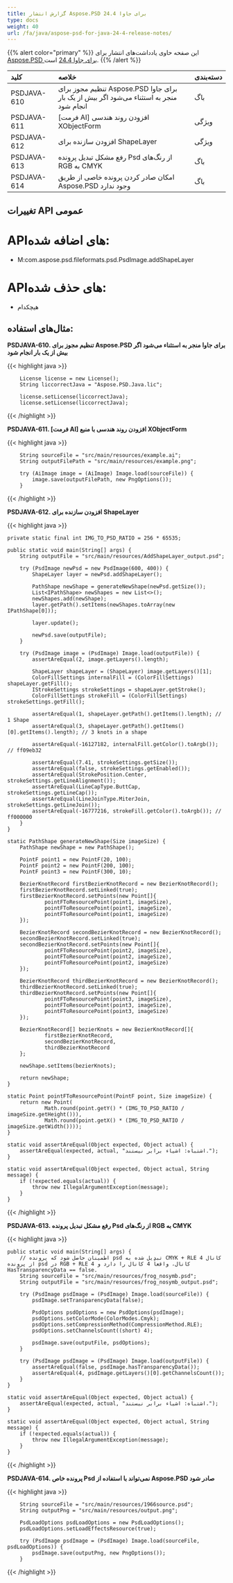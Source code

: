 ```yaml
---
title: گزارش انتشار Aspose.PSD برای جاوا 24.4
type: docs
weight: 40
url: /fa/java/aspose-psd-for-java-24-4-release-notes/
---
```


{{% alert color="primary" %}} این صفحه حاوی یادداشت‌های انتشار برای [Aspose.PSD برای جاوا 24.4](https://downloads.aspose.com/psd/java/new-releases/aspose.psd-for-java-24.4/) است. {{% /alert %}}

| **کلید**   | **خلاصه**                                                                                            | **دسته‌بندی** |
|:------------|:------------------------------------------------------------------------------------------------------|:-------------|
| PSDJAVA-610 | تنظیم مجوز برای Aspose.PSD برای جاوا منجر به استثناء می‌شود اگر بیش از یک بار انجام شود         | باگ          |
| PSDJAVA-611 | [فرمت AI] افزودن روند هندسی XObjectForm                                                          | ویژگی       |
| PSDJAVA-612 | افزودن سازنده برای ShapeLayer                                                                     | ویژگی       |
| PSDJAVA-613 | رفع مشکل تبدیل پرونده Psd از رنگ‌های RGB به CMYK                                                | باگ          |
| PSDJAVA-614 | امکان صادر کردن پرونده خاصی از طریق Aspose.PSD وجود ندارد                                        | باگ          |

## **تغییرات API عمومی**
# **API‌های اضافه شده:**

- M:com.aspose.psd.fileformats.psd.PsdImage.addShapeLayer

# **API‌های حذف شده:**

- هیچکدام

## **مثال‌های استفاده:**

**PSDJAVA-610. تنظیم مجوز برای Aspose.PSD برای جاوا منجر به استثناء می‌شود اگر بیش از یک بار انجام شود**

{{< highlight java >}}

        License license = new License();
        String liccorrectJava = "Aspose.PSD.Java.lic";

        license.setLicense(liccorrectJava);
        license.setLicense(liccorrectJava);

{{< /highlight >}}

**PSDJAVA-611. [فرمت AI] افزودن روند هندسی با منبع XObjectForm**

{{< highlight java >}}

        String sourceFile = "src/main/resources/example.ai";
        String outputFilePath = "src/main/resources/example.png";

        try (AiImage image = (AiImage) Image.load(sourceFile)) {
            image.save(outputFilePath, new PngOptions());
        }

{{< /highlight >}}

**PSDJAVA-612. افزودن سازنده برای ShapeLayer**

{{< highlight java >}}

    private static final int IMG_TO_PSD_RATIO = 256 * 65535;

    public static void main(String[] args) {
        String outputFile = "src/main/resources/AddShapeLayer_output.psd";

        try (PsdImage newPsd = new PsdImage(600, 400)) {
            ShapeLayer layer = newPsd.addShapeLayer();

            PathShape newShape = generateNewShape(newPsd.getSize());
            List<IPathShape> newShapes = new List<>();
            newShapes.add(newShape);
            layer.getPath().setItems(newShapes.toArray(new IPathShape[0]));

            layer.update();

            newPsd.save(outputFile);
        }

        try (PsdImage image = (PsdImage) Image.load(outputFile)) {
            assertAreEqual(2, image.getLayers().length);

            ShapeLayer shapeLayer = (ShapeLayer) image.getLayers()[1];
            ColorFillSettings internalFill = (ColorFillSettings) shapeLayer.getFill();
            IStrokeSettings strokeSettings = shapeLayer.getStroke();
            ColorFillSettings strokeFill = (ColorFillSettings) strokeSettings.getFill();

            assertAreEqual(1, shapeLayer.getPath().getItems().length); // 1 Shape
            assertAreEqual(3, shapeLayer.getPath().getItems()[0].getItems().length); // 3 knots in a shape

            assertAreEqual(-16127182, internalFill.getColor().toArgb()); // ff09eb32

            assertAreEqual(7.41, strokeSettings.getSize());
            assertAreEqual(false, strokeSettings.getEnabled());
            assertAreEqual(StrokePosition.Center, strokeSettings.getLineAlignment());
            assertAreEqual(LineCapType.ButtCap, strokeSettings.getLineCap());
            assertAreEqual(LineJoinType.MiterJoin, strokeSettings.getLineJoin());
            assertAreEqual(-16777216, strokeFill.getColor().toArgb()); // ff000000
        }
    }

    static PathShape generateNewShape(Size imageSize) {
        PathShape newShape = new PathShape();

        PointF point1 = new PointF(20, 100);
        PointF point2 = new PointF(200, 100);
        PointF point3 = new PointF(300, 10);

        BezierKnotRecord firstBezierKnotRecord = new BezierKnotRecord();
        firstBezierKnotRecord.setLinked(true);
        firstBezierKnotRecord.setPoints(new Point[]{
                pointFToResourcePoint(point1, imageSize),
                pointFToResourcePoint(point1, imageSize),
                pointFToResourcePoint(point1, imageSize)
        });

        BezierKnotRecord secondBezierKnotRecord = new BezierKnotRecord();
        secondBezierKnotRecord.setLinked(true);
        secondBezierKnotRecord.setPoints(new Point[]{
                pointFToResourcePoint(point2, imageSize),
                pointFToResourcePoint(point2, imageSize),
                pointFToResourcePoint(point2, imageSize)
        });

        BezierKnotRecord thirdBezierKnotRecord = new BezierKnotRecord();
        thirdBezierKnotRecord.setLinked(true);
        thirdBezierKnotRecord.setPoints(new Point[]{
                pointFToResourcePoint(point3, imageSize),
                pointFToResourcePoint(point3, imageSize),
                pointFToResourcePoint(point3, imageSize)
        });

        BezierKnotRecord[] bezierKnots = new BezierKnotRecord[]{
                firstBezierKnotRecord,
                secondBezierKnotRecord,
                thirdBezierKnotRecord
        };

        newShape.setItems(bezierKnots);

        return newShape;
    }

    static Point pointFToResourcePoint(PointF point, Size imageSize) {
        return new Point(
                Math.round(point.getY() * (IMG_TO_PSD_RATIO / imageSize.getHeight())),
                Math.round(point.getX() * (IMG_TO_PSD_RATIO / imageSize.getWidth())));
    }

    static void assertAreEqual(Object expected, Object actual) {
        assertAreEqual(expected, actual, "اشتباه: اشیاء برابر نیستند.");
    }

    static void assertAreEqual(Object expected, Object actual, String message) {
        if (!expected.equals(actual)) {
            throw new IllegalArgumentException(message);
        }
    }

{{< /highlight >}}

**PSDJAVA-613. رفع مشکل تبدیل پرونده Psd از رنگ‌های RGB به CMYK**

{{< highlight java >}}

    public static void main(String[] args) {
        // اطمینان حاصل شود که پرونده psd تبدیل شده به CMYK + RLE 4 کانال از پرونده psd در RGB + RLE 4 کانال، واقعاً 4 کانال را دارد و HasTransparencyData == false.
        String sourceFile = "src/main/resources/frog_nosymb.psd";
        String outputFile = "src/main/resources/frog_nosymb_output.psd";

        try (PsdImage psdImage = (PsdImage) Image.load(sourceFile)) {
            psdImage.setTransparencyData(false);

            PsdOptions psdOptions = new PsdOptions(psdImage);
            psdOptions.setColorMode(ColorModes.Cmyk);
            psdOptions.setCompressionMethod(CompressionMethod.RLE);
            psdOptions.setChannelsCount((short) 4);

            psdImage.save(outputFile, psdOptions);
        }

        try (PsdImage psdImage = (PsdImage) Image.load(outputFile)) {
            assertAreEqual(false, psdImage.hasTransparencyData());
            assertAreEqual(4, psdImage.getLayers()[0].getChannelsCount());
        }
    }

    static void assertAreEqual(Object expected, Object actual) {
        assertAreEqual(expected, actual, "اشتباه: اشیاء برابر نیستند.");
    }

    static void assertAreEqual(Object expected, Object actual, String message) {
        if (!expected.equals(actual)) {
            throw new IllegalArgumentException(message);
        }
    }

{{< /highlight >}}

**PSDJAVA-614. پرونده خاص Psd نمی‌تواند با استفاده از Aspose.PSD صادر شود**

{{< highlight java >}}

        String sourceFile = "src/main/resources/1966source.psd";
        String outputPng = "src/main/resources/output.png";

        PsdLoadOptions psdLoadOptions = new PsdLoadOptions();
        psdLoadOptions.setLoadEffectsResource(true);

        try (PsdImage psdImage = (PsdImage) Image.load(sourceFile, psdLoadOptions)) {
            psdImage.save(outputPng, new PngOptions());
        }

{{< /highlight >}}
